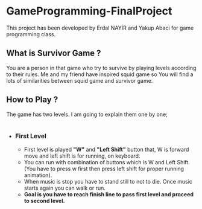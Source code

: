 # GameProgramming-FinalProject

This project has been developed by Erdal NAYİR and Yakup Abaci for game programming class. 

## What is Survivor Game ?

You are a person in that game who try to survive by playing levels according to their rules. Me and my friend have inspired squid  game so You will find a lots of similarities between squid game and survivor game.

## How to Play ?

The game has two levels. I am going to explain them one by one;
<br />
<br />
* ### First Level
  * First level is played <b>"W"</b> and <b>"Left Shift"</b> button that, W is forward move and left shift is for running, on keyboard.<br />
  * You can run with combination of buttons which is W and Left Shift.(You have to press w first then press left shift for proper running animation).<br />
  * When music is stop you have to stand still to not to die. Once music starts again you can walk or run. 
  * <b>Goal is you have to reach finish line to pass first level and proceed to second level.</b>
